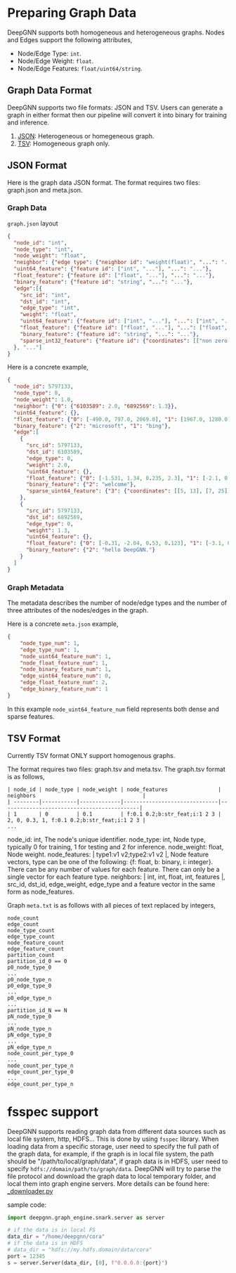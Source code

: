 # Preparing Graph Data

DeepGNN supports both homogeneous and heterogeneous graphs. Nodes and Edges support the following attributes,
  * Node/Edge Type: `int`.
  * Node/Edge Weight: `float`.
  * Node/Edge Features: `float/uint64/string`.

## Graph Data Format

DeepGNN supports two file formats: JSON and TSV. Users can generate a graph in either format then our pipeline will convert it into binary for training and inference.

1. [JSON](#json-format): Heterogeneous or homegeneous graph.
2. [TSV](#tsv-format): Homogeneous graph only.

## JSON Format

Here is the graph data JSON format. The format requires two files: graph.json and meta.json.

### Graph Data

`graph.json` layout

```JSON
{
  "node_id": "int",
  "node_type": "int",
  "node_weight": "float",
  "neighbor": {"edge type": {"neighbor id": "weight(float)", "...": "..."}, "...": "..."},
  "uint64_feature": {"feature id": ["int", "..."], "...": "..."},
  "float_feature": {"feature id": ["float", "..."], "...": "..."},
  "binary_feature": {"feature id": "string", "...": "..."},
  "edge":[{
    "src_id": "int",
    "dst_id": "int",
    "edge_type": "int",
    "weight": "float",
    "uint64_feature": {"feature id": ["int", "..."], "...": ["int", "..."]},
    "float_feature": {"feature id": ["float", "..."], "...": ["float", "..."]},
    "binary_feature": {"feature id": "string", "...": "..."},
    "sparse_int32_feature": {"feature id": {"coordinates": [["non zero coordinates 0"], ["non zero coordinates 1", "..."]], "values": ["value 0", "value 1", "..."]}},
  }, "..."]
}
```

Here is a concrete example,

```JSON
{
  "node_id": 5797133,
  "node_type": 0,
  "node_weight": 1.0,
  "neighbor": {"0": {"6103589": 2.0, "6892569": 1.3}},
  "uint64_feature": {},
  "float_feature": {"0": [-490.0, 797.0, 2069.0], "1": [1967.0, 1280.0]},
  "binary_feature": {"2": "microsoft", "1": "bing"},
  "edge":[
    {
      "src_id": 5797133,
      "dst_id": 6103589,
      "edge_type": 0,
      "weight": 2.0,
      "uint64_feature": {},
      "float_feature": {"0": [-1.531, 1.34, 0.235, 2.3], "1": [-2.1, 0.4, 0.35, 0.3]},
      "binary_feature": {"2": "welcome"},
      "sparse_uint64_feature": {"3": {"coordinates": [[5, 13], [7, 25]], "values": [-1, 1024]}},
    },
    {
      "src_id": 5797133,
      "dst_id": 6892569,
      "edge_type": 0,
      "weight": 1.3,
      "uint64_feature": {},
      "float_feature": {"0": [-0.31, -2.04, 0.53, 0.123], "1": [-3.1, 0.4, 0.35, 0.3]},
      "binary_feature": {"2": "hello DeepGNN."}
    }
  ]
}
```

### Graph Metadata

The metadata describes the number of node/edge types and the number of three attributes of the nodes/edges in the graph.

Here is a concrete `meta.json` example,

```JSON
{
    "node_type_num": 1,
    "edge_type_num": 1,
    "node_uint64_feature_num": 1,
    "node_float_feature_num": 1,
    "node_binary_feature_num": 1,
    "edge_uint64_feature_num": 0,
    "edge_float_feature_num": 2,
    "edge_binary_feature_num": 1
}
```

In this example `node_uint64_feature_num` field represents both dense and sparse features.


## TSV Format

Currently TSV format ONLY support homogenous graphs.

The format requires two files: graph.tsv and meta.tsv. The graph.tsv format is as follows,

```tsv
| node_id | node_type | node_weight | node_features                | neighbors                                  |
| --------|-----------|-------------|------------------------------|--------------------------------------------|
| 1       | 0         | 0.1         | f:0.1 0.2;b:str_feat;i:1 2 3 | 2, 0, 0.3, 1, f:0.1 0.2;b:str_feat;i:1 2 3 |
...
```

node_id: int, The node's unique identifier.
node_type: int, Node type, typically 0 for training, 1 for testing and 2 for inference.
node_weight: float, Node weight.
node_features: | type1:v1 v2;type2:v1 v2 |, Node feature vectors, type can be one of the following: {f: float, b: binary, i: integer}. There can be any number of values for each feature. There can only be a single vector for each feature type.
neighbors: | int, int, float, int, features |, src_id, dst_id, edge_weight, edge_type and a feature vector in the same form as node_features.

Graph `meta.txt` is as follows with all pieces of text replaced by integers,

```
node_count
edge_count
node_type_count
edge_type_count
node_feature_count
edge_feature_count
partition_count
partition_id_0 == 0
p0_node_type_0
...
p0_node_type_n
p0_edge_type_0
...
p0_edge_type_n
...
partition_id_N == N
pN_node_type_0
...
pN_node_type_n
pN_edge_type_0
...
pN_edge_type_n
node_count_per_type_0
...
node_count_per_type_n
edge_count_per_type_0
...
edge_count_per_type_n
```


# fsspec support

DeepGNN supports reading graph data from different data sources such as local file system, http, HDFS... This is done by using `fsspec` library. When loading data from a specific storage, user need to specify the full path of the graph data, for example, if the graph is in local file system, the path should be "/path/to/local/graph/data", if graph data is in HDFS, user need to specify `hdfs://domain/path/to/graph/data`. DeepGNN will try to parse the file protocol and download the graph data to local temporary folder, and local them into graph engine servers. More details can be found here: [_downloader.py](https://github.com/microsoft/DeepGNN/blob/main/src/python/deepgnn/graph_engine/snark/_downloader.py)

sample code:

```Python
import deepgnn.graph_engine.snark.server as server

# if the data is in local FS
data_dir = "/home/deepgnn/cora"
# if the data is in HDFS
# data_dir = "hdfs://my.hdfs.domain/data/cora"
port = 12345
s = server.Server(data_dir, [0], f"0.0.0.0:{port}")

```
